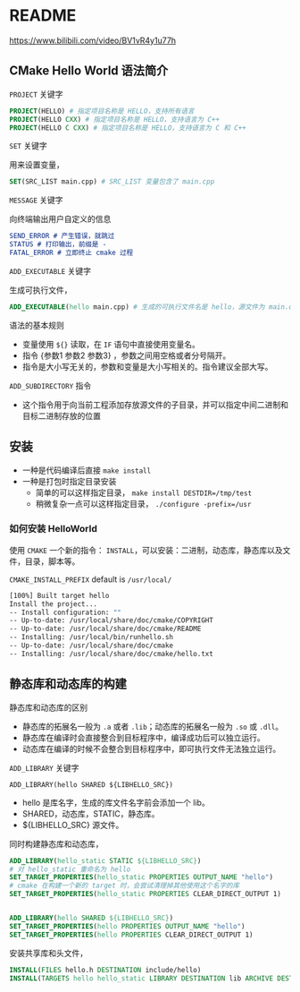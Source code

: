 # README

<https://www.bilibili.com/video/BV1vR4y1u77h>

## CMake Hello World 语法简介

`PROJECT` 关键字

```cmake
PROJECT(HELLO) # 指定项目名称是 HELLO，支持所有语言
PROJECT(HELLO CXX) # 指定项目名称是 HELLO，支持语言为 C++
PROJECT(HELLO C CXX) # 指定项目名称是 HELLO，支持语言为 C 和 C++
```

`SET` 关键字

用来设置变量，

```cmake
SET(SRC_LIST main.cpp) # SRC_LIST 变量包含了 main.cpp 
```

`MESSAGE` 关键字

向终端输出用户自定义的信息

```cmake
SEND_ERROR # 产生错误，就跳过
STATUS # 打印输出，前缀是 - 
FATAL_ERROR # 立即终止 cmake 过程
```

`ADD_EXECUTABLE` 关键字

生成可执行文件，

```cmake
ADD_EXECUTABLE(hello main.cpp) # 生成的可执行文件名是 hello，源文件为 main.cpp
```

语法的基本规则

- 变量使用 `${}` 读取，在 `IF` 语句中直接使用变量名。
- 指令 {参数1 参数2 参数3} ，参数之间用空格或者分号隔开。
- 指令是大小写无关的，参数和变量是大小写相关的。指令建议全部大写。

`ADD_SUBDIRECTORY` 指令

- 这个指令用于向当前工程添加存放源文件的子目录，并可以指定中间二进制和目标二进制存放的位置

## 安装

- 一种是代码编译后直接 `make install`
- 一种是打包时指定目录安装
  - 简单的可以这样指定目录， `make install DESTDIR=/tmp/test`
  - 稍微复杂一点可以这样指定目录， `./configure -prefix=/usr`

### 如何安装 HelloWorld

使用 `CMAKE` 一个新的指令： `INSTALL`，可以安装：二进制，动态库，静态库以及文件，目录，脚本等。

`CMAKE_INSTALL_PREFIX` default is `/usr/local/`

```bash
[100%] Built target hello
Install the project...
-- Install configuration: ""
-- Up-to-date: /usr/local/share/doc/cmake/COPYRIGHT
-- Up-to-date: /usr/local/share/doc/cmake/README
-- Installing: /usr/local/bin/runhello.sh
-- Up-to-date: /usr/local/share/doc/cmake
-- Installing: /usr/local/share/doc/cmake/hello.txt
```

## 静态库和动态库的构建

静态库和动态库的区别

- 静态库的拓展名一般为 `.a` 或者 `.lib`；动态库的拓展名一般为 `.so` 或 `.dll`。
- 静态库在编译时会直接整合到目标程序中，编译成功后可以独立运行。
- 动态库在编译的时候不会整合到目标程序中，即可执行文件无法独立运行。

`ADD_LIBRARY` 关键字

`ADD_LIBRARY(hello SHARED ${LIBHELLO_SRC})`

- hello 是库名字，生成的库文件名字前会添加一个 lib。
- SHARED，动态库，STATIC，静态库。
- ${LIBHELLO_SRC} 源文件。

同时构建静态库和动态库，

```cmake
ADD_LIBRARY(hello_static STATIC ${LIBHELLO_SRC})
# 对 hello_static 重命名为 hello
SET_TARGET_PROPERTIES(hello_static PROPERTIES OUTPUT_NAME "hello")
# cmake 在构建一个新的 target 时，会尝试清理掉其他使用这个名字的库
SET_TARGET_PROPERTIES(hello_static PROPERTIES CLEAR_DIRECT_OUTPUT 1)


ADD_LIBRARY(hello SHARED ${LIBHELLO_SRC})
SET_TARGET_PROPERTIES(hello PROPERTIES OUTPUT_NAME "hello")
SET_TARGET_PROPERTIES(hello PROPERTIES CLEAR_DIRECT_OUTPUT 1)
```

安装共享库和头文件，

```cmake
INSTALL(FILES hello.h DESTINATION include/hello)
INSTALL(TARGETS hello hello_static LIBRARY DESTINATION lib ARCHIVE DESTINATION lib)
```
